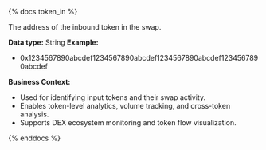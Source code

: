 {% docs token_in %}

The address of the inbound token in the swap.

**Data type:** String
**Example:**
- 0x1234567890abcdef1234567890abcdef1234567890abcdef1234567890abcdef

**Business Context:**
- Used for identifying input tokens and their swap activity.
- Enables token-level analytics, volume tracking, and cross-token analysis.
- Supports DEX ecosystem monitoring and token flow visualization.

{% enddocs %}